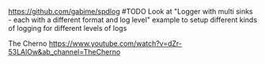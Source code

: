 
https://github.com/gabime/spdlog
#TODO Look at "Logger with multi sinks - each with a different format and log level" example to setup different kinds of logging for different levels of logs

The Cherno https://www.youtube.com/watch?v=dZr-53LAlOw&ab_channel=TheCherno